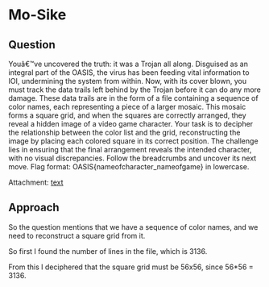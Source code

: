 # Mo-Sike

## Question
Youâ€™ve uncovered the truth: it was a Trojan all along. Disguised as an integral part of the OASIS, the virus has been feeding vital information to IOI, undermining the system from within. Now, with its cover blown, you must track the data trails left behind by the Trojan before it can do any more damage. These data trails are in the form of a file containing a sequence of color names, each representing a piece of a larger mosaic. This mosaic forms a square grid, and when the squares are correctly arranged, they reveal a hidden image of a video game character. Your task is to decipher the relationship between the color list and the grid, reconstructing the image by placing each colored square in its correct position. The challenge lies in ensuring that the final arrangement reveals the intended character, with no visual discrepancies. Follow the breadcrumbs and uncover its next move. Flag format: OASIS{nameofcharacter_nameofgame} in lowercase.

Attachment: [text](../../../../../Pictures/colors.txt)

## Approach

So the question mentions that we  have a sequence of color names, and we need to reconstruct a square grid from it.

So first I found the number of lines  in the file, which is 3136.

From this I deciphered that the square  grid must be 56x56, since 56*56 = 3136.


